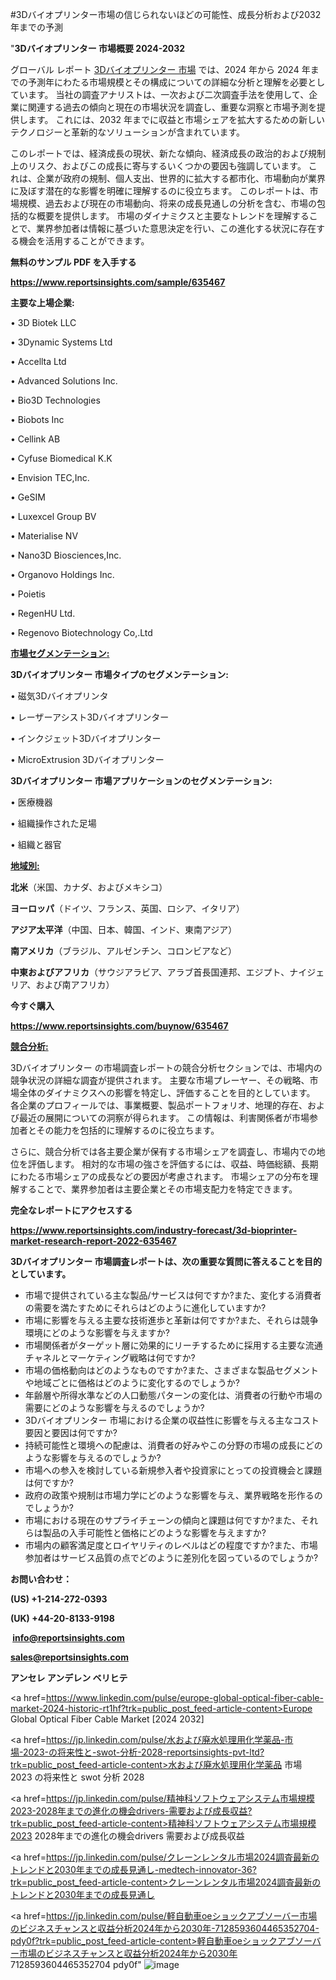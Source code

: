 #3Dバイオプリンター市場の信じられないほどの可能性、成長分析および2032年までの予測

"<strong>3Dバイオプリンター 市場概要 2024-2032</strong>

グローバル レポート <a href=https://www.reportsinsights.com/sample/635467>3Dバイオプリンター 市場</a> では、2024 年から 2024 年までの予測年にわたる市場規模とその構成についての詳細な分析と理解を必要としています。 当社の調査アナリストは、一次および二次調査手法を使用して、企業に関連する過去の傾向と現在の市場状況を調査し、重要な洞察と市場予測を提供します。 これには、2032 年までに収益と市場シェアを拡大​​するための新しいテクノロジーと革新的なソリューションが含まれています。

このレポートでは、経済成長の現状、新たな傾向、経済成長の政治的および規制上のリスク、およびこの成長に寄与するいくつかの要因も強調しています。 これは、企業が政府の規制、個人支出、世界的に拡大する都市化、市場動向が業界に及ぼす潜在的な影響を明確に理解するのに役立ちます。 このレポートは、市場規模、過去および現在の市場動向、将来の成長見通しの分析を含む、市場の包括的な概要を提供します。 市場のダイナミクスと主要なトレンドを理解することで、業界参加者は情報に基づいた意思決定を行い、この進化する状況に存在する機会を活用することができます。

<strong><b>無料のサンプル PDF を入手する</b></strong>

<a href=https://www.reportsinsights.com/sample/635467><strong><u>https://www.reportsinsights.com/sample/635467</u></strong></a>

<strong>主要な上場企業:</strong>

• 3D Biotek LLC 

• 3Dynamic Systems Ltd 

• Accellta Ltd 

• Advanced Solutions Inc. 

• Bio3D Technologies 

• Biobots Inc 

• Cellink AB 

• Cyfuse Biomedical K.K 

• Envision TEC,Inc. 

• GeSIM 

• Luxexcel Group BV 

• Materialise NV 

• Nano3D Biosciences,Inc. 

• Organovo Holdings Inc. 

• Poietis 

• RegenHU Ltd. 

• Regenovo Biotechnology Co,.Ltd

<strong><u>市場セグメンテーション</u></strong><strong><u>:</u></strong>

<strong>3Dバイオプリンター 市場タイプのセグメンテーション:</strong>

• 磁気3Dバイオプリンタ

• レーザーアシスト3Dバイオプリンター

• インクジェット3Dバイオプリンター

• MicroExtrusion 3Dバイオプリンター

<strong>3Dバイオプリンター 市場アプリケーションのセグメンテーション:</strong>

• 医療機器

• 組織操作された足場

• 組織と器官

<strong><u>地域別</u></strong><strong><u>:</u></strong>

<strong>北米</strong>（米国、カナダ、およびメキシコ）

<strong>ヨーロッパ</strong>（ドイツ、フランス、英国、ロシア、イタリア）

<strong>アジア太平洋</strong>（中国、日本、韓国、インド、東南アジア）

<strong>南アメリカ</strong>（ブラジル、アルゼンチン、コロンビアなど）

<strong>中東およびアフリカ</strong>（サウジアラビア、アラブ首長国連邦、エジプト、ナイジェリア、および南アフリカ）

<strong>今すぐ購入</strong>

<a href=https://www.reportsinsights.com/buynow/635467><strong><u>https://www.reportsinsights.com/buynow/635467</u></strong></a>

<strong><u>競合分析:</u></strong>

3Dバイオプリンター の市場調査レポートの競合分析セクションでは、市場内の競争状況の詳細な調査が提供されます。 主要な市場プレーヤー、その戦略、市場全体のダイナミクスへの影響を特定し、評価することを目的としています。 各企業のプロフィールでは、事業概要、製品ポートフォリオ、地理的存在、および最近の展開についての洞察が得られます。 この情報は、利害関係者が市場参加者とその能力を包括的に理解するのに役立ちます。

さらに、競合分析では各主要企業が保有する市場シェアを調査し、市場内での地位を評価します。 相対的な市場の強さを評価するには、収益、時価総額、長期にわたる市場シェアの成長などの要因が考慮されます。 市場シェアの分布を理解することで、業界参加者は主要企業とその市場支配力を特定できます。

<strong>完全なレポートにアクセスする</strong>

<a href=https://www.reportsinsights.com/industry-forecast/3d-bioprinter-market-research-report-2022-635467><strong><u><b>https://www.reportsinsights.com/industry-forecast/3d-bioprinter-market-research-report-2022-635467</b></u></strong></a>

<strong><b>3Dバイオプリンター 市場調査レポートは、次の重要な質問に答えることを目的としています。</b></strong>
<ul>
  <li>市場で提供されている主な製品/サービスは何ですか?また、変化する消費者の需要を満たすためにそれらはどのように進化していますか?</li>
  <li>市場に影響を与える主要な技術進歩と革新は何ですか?また、それらは競争環境にどのような影響を与えますか?</li>
  <li>市場関係者がターゲット層に効果的にリーチするために採用する主要な流通チャネルとマーケティング戦略は何ですか?</li>
  <li>市場の価格動向はどのようなものですか?また、さまざまな製品セグメントや地域ごとに価格はどのように変化するのでしょうか?</li>
  <li>年齢層や所得水準などの人口動態パターンの変化は、消費者の行動や市場の需要にどのような影響を与えるのでしょうか?</li>
  <li>3Dバイオプリンター 市場における企業の収益性に影響を与える主なコスト要因と要因は何ですか?</li>
  <li>持続可能性と環境への配慮は、消費者の好みやこの分野の市場の成長にどのような影響を与えるのでしょうか?</li>
  <li>市場への参入を検討している新規参入者や投資家にとっての投資機会と課題は何ですか?</li>
  <li>政府の政策や規制は市場力学にどのような影響を与え、業界戦略を形作るのでしょうか?</li>
  <li>市場における現在のサプライチェーンの傾向と課題は何ですか?また、それらは製品の入手可能性と価格にどのような影響を与えますか?</li>
  <li>市場内の顧客満足度とロイヤリティのレベルはどの程度ですか?また、市場参加者はサービス品質の点でどのように差別化を図っているのでしょうか?</li>
</ul>
<strong>お問い合わせ：</strong>

<strong>(US) +1-214-272-0393</strong>

<strong>(UK) +44-20-8133-9198</strong>

<strong> </strong><a href=info@reportsinsights.com><strong><u>info@reportsinsights.com</u></strong></a>

<a href=sales@reportsinsights.com><strong><u>sales@reportsinsights.com</u></strong></a>

<strong>アンセレ アンデレン ベリヒテ</strong>

<a href=https://www.linkedin.com/pulse/europe-global-optical-fiber-cable-market-2024-historic-rt1hf?trk=public_post_feed-article-content>Europe Global Optical Fiber Cable Market [2024 2032]</a>

<a href=https://jp.linkedin.com/pulse/水および廃水処理用化学薬品-市場-2023-の将来性と-swot-分析-2028-reportsinsights-pvt-ltd?trk=public_post_feed-article-content>水および廃水処理用化学薬品 市場 2023 の将来性と swot 分析 2028</a>

<a href=https://jp.linkedin.com/pulse/精神科ソフトウェアシステム市場規模2023-2028年までの進化の機会drivers-需要および成長収益?trk=public_post_feed-article-content>精神科ソフトウェアシステム市場規模2023 2028年までの進化の機会drivers 需要および成長収益</a>

<a href=https://jp.linkedin.com/pulse/クレーンレンタル市場2024調査最新のトレンドと2030年までの成長見通し-medtech-innovator-36?trk=public_post_feed-article-content>クレーンレンタル市場2024調査最新のトレンドと2030年までの成長見通し</a>

<a href=https://jp.linkedin.com/pulse/軽自動車oeショックアブソーバー市場のビジネスチャンスと収益分析2024年から2030年-7128593604465352704-pdy0f?trk=public_post_feed-article-content>軽自動車oeショックアブソーバー市場のビジネスチャンスと収益分析2024年から2030年 7128593604465352704 pdy0f</a>"
![image](https://github.com/aanak123/RIMarketer1/assets/158471119/c25075fc-2054-4414-8803-64f04232325d)
